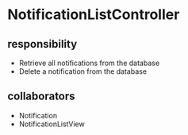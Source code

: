# NotificationListController
## responsibility
- Retrieve all notifications from the database
- Delete a notification from the database
## collaborators
- Notification
- NotificationListView
